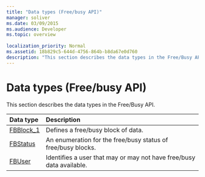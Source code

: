 ```yaml
---
title: "Data types (Free/busy API)"
manager: soliver
ms.date: 03/09/2015
ms.audience: Developer
ms.topic: overview
 
localization_priority: Normal
ms.assetid: 18b829c5-644d-4756-864b-b8da67e0d760
description: "This section describes the data types in the Free/Busy API."
---
```


# Data types (Free/busy API)

This section describes the data types in the Free/Busy API.
  
|**Data type**|**Description**|
|:-----|:-----|
|[FBBlock_1](fbblock_1.md) <br/> |Defines a free/busy block of data.  <br/> |
|[FBStatus](fbstatus.md) <br/> |An enumeration for the free/busy status of free/busy blocks.  <br/> |
|[FBUser](fbuser.md) <br/> |Identifies a user that may or may not have free/busy data available.  <br/> |
   

